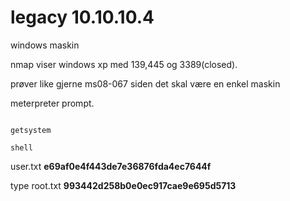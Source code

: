 # legacy 10.10.10.4

windows maskin

nmap viser windows xp med 139,445 og 3389\(closed\).

prøver like gjerne ms08-067 siden det skal være en enkel maskin

meterpreter prompt.

```

getsystem

shell
```

user.txt **e69af0e4f443de7e36876fda4ec7644f**

type root.txt **993442d258b0e0ec917cae9e695d5713**

